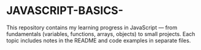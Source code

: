 # JAVASCRIPT-BASICS-
This repository contains my learning progress in JavaScript — from fundamentals (variables, functions, arrays, objects) to small projects. Each topic includes notes in the README and code examples in separate files.
